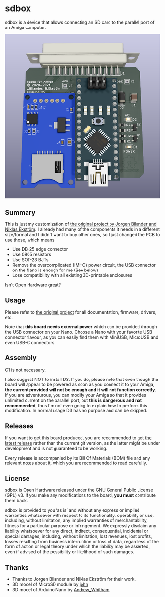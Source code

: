# sdbox
sdbox is a device that allows connecting an SD card to the parallel port of an Amiga computer.

![Board](https://raw.githubusercontent.com/SukkoPera/sdbox/master/img/render-top.png)

## Summary
This is just my customization of [the original project by Jorgen Bilander and Niklas Ekström](https://github.com/jbilander/sdbox). I already had many of the components it needs in a different size/format and I didn't want to buy other ones, so I just changed the PCB to use those, which means:
- Use DB-25 edge connector
- Use 0805 resistors
- Use SOT-23 BJTs
- Remove the overcomplicated (IMHO) power circuit, the USB connector on the Nano is enough for me (See below)
- Lose compatibility with all existing 3D-printable enclosures

Isn't Open Hardware great?

## Usage
Please refer to [the original project](https://github.com/jbilander/sdbox) for all documentation, firmware, drivers, etc.

Note that **this board needs external power** which can be provided through the USB connector on your Nano. Choose a Nano with your favorite USB connector flavour, as you can easily find them with MiniUSB, MicroUSB and even USB-C connectors.

## Assembly
C1 is not necessary.

I also suggest NOT to install D3. If you do, please note that even though the board will appear to be powered as soon as you connect it to your Amiga, **the current provided will not be enough and it will not function correctly**. If you are adventurous, you can modify your Amiga so that it provides unlimited current on the parallel port, but **this is dangerous and not recommended**, thus I'm not even going to explain how to perform this modification. In normal usage D3 has no purpose and can be skipped.

## Releases
If you want to get this board produced, you are recommended to get [the latest release](https://github.com/SukkoPera/sdbox/releases) rather than the current git version, as the latter might be under development and is not guaranteed to be working.

Every release is accompanied by its Bill Of Materials (BOM) file and any relevant notes about it, which you are recommended to read carefully.

## License
sdbox is Open Hardware released under the GNU General Public License (GPL) v3. If you make any modifications to the board, **you must** contribute them back.

sdbox is provided to you ‘as is’ and without any express or implied warranties whatsoever with respect to its functionality, operability or use, including, without limitation, any implied warranties of merchantability, fitness for a particular purpose or infringement. We expressly disclaim any liability whatsoever for any direct, indirect, consequential, incidental or special damages, including, without limitation, lost revenues, lost profits, losses resulting from business interruption or loss of data, regardless of the form of action or legal theory under which the liability may be asserted, even if advised of the possibility or likelihood of such damages.

## Thanks
- Thanks to Jorgen Bilander and Niklas Ekström for their work.
- 3D model of MicroSD module by [john](https://grabcad.com/library/sd-card-reader-4)
- 3D model of Arduino Nano by [Andrew_Whitham](https://grabcad.com/library/arduino-nano--1)
